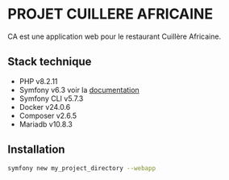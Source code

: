 # PROJET CUILLERE AFRICAINE

CA est une application web pour le restaurant Cuillère Africaine.

## Stack technique

- PHP v8.2.11
- Symfony v6.3 voir la [documentation](https://symfony.com/doc/current/setup.html)
- Symfony CLI v5.7.3
- Docker v24.0.6
- Composer v2.6.5
- Mariadb v10.8.3

## Installation

```bash
symfony new my_project_directory --webapp
```

